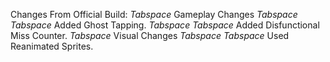 Changes From Official Build:
*Tabspace* Gameplay Changes
*Tabspace* *Tabspace* Added Ghost Tapping.
*Tabspace* *Tabspace* Added Disfunctional Miss Counter.
*Tabspace* Visual Changes
*Tabspace* *Tabspace* Used Reanimated Sprites.

